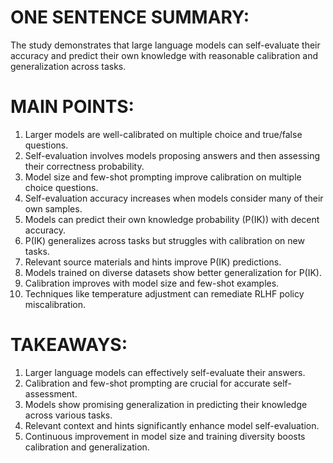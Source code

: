 # ONE SENTENCE SUMMARY:

The study demonstrates that large language models can self-evaluate their accuracy and predict their own knowledge with reasonable calibration and generalization across tasks.

# MAIN POINTS:

1. Larger models are well-calibrated on multiple choice and true/false questions.
2. Self-evaluation involves models proposing answers and then assessing their correctness probability.
3. Model size and few-shot prompting improve calibration on multiple choice questions.
4. Self-evaluation accuracy increases when models consider many of their own samples.
5. Models can predict their own knowledge probability (P(IK)) with decent accuracy.
6. P(IK) generalizes across tasks but struggles with calibration on new tasks.
7. Relevant source materials and hints improve P(IK) predictions.
8. Models trained on diverse datasets show better generalization for P(IK).
9. Calibration improves with model size and few-shot examples.
10. Techniques like temperature adjustment can remediate RLHF policy miscalibration.

# TAKEAWAYS:

1. Larger language models can effectively self-evaluate their answers.
2. Calibration and few-shot prompting are crucial for accurate self-assessment.
3. Models show promising generalization in predicting their knowledge across various tasks.
4. Relevant context and hints significantly enhance model self-evaluation.
5. Continuous improvement in model size and training diversity boosts calibration and generalization.
